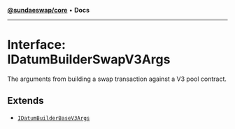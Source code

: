 [**@sundaeswap/core**](../../README.md) • **Docs**

***

# Interface: IDatumBuilderSwapV3Args

The arguments from building a swap transaction against
a V3 pool contract.

## Extends

- [`IDatumBuilderBaseV3Args`](IDatumBuilderBaseV3Args.md)

